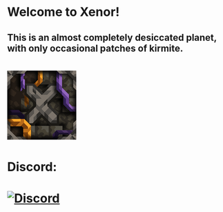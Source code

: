 # Welcome to Xenor! 
## This is an almost completely desiccated planet, with only occasional patches of kirmite.
# ![img-icon.png](/assets/icon.png)

# Discord:
# [![Discord](https://img.shields.io/discord/1011940744774303795.svg?style=for-the-badge&color=382c52&logo=discord&label=Xenrose|Main&colorA=46479e&colorB=b0b1f5&style=for-the-badge)](https://discord.gg/KuexqAakdg)
